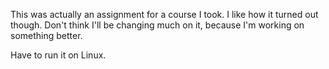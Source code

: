This was actually an assignment for a course I took. I like how it turned out though. Don't think I'll be changing much on it, because I'm working on something better.

Have to run it on Linux.